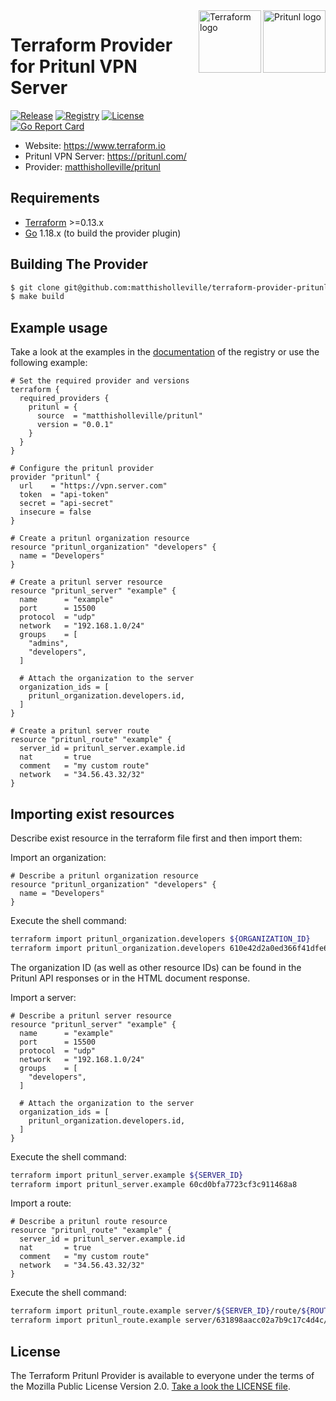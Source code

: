 <a href="https://pritunl.com">
    <img src="https://pritunl.com/img/logo.png" alt="Pritunl logo" title="Pritunl" align="right" height="100" />
</a>
<a href="https://terraform.io">
    <img src="https://dashboard.snapcraft.io/site_media/appmedia/2019/11/terraform.png" alt="Terraform logo" title="Terraform" align="right" height="100" />
</a>

# Terraform Provider for Pritunl VPN Server

[![Release](https://img.shields.io/github/v/release/matthisholleville/terraform-provider-pritunl)](https://github.com/matthisholleville/terraform-provider-pritunl/releases)
[![Registry](https://img.shields.io/badge/registry-doc%40latest-lightgrey?logo=terraform)](https://registry.terraform.io/providers/disc/pritunl/latest/docs)
[![License](https://img.shields.io/badge/License-MPL%202.0-brightgreen.svg)](https://github.com/matthisholleville/terraform-provider-pritunl/blob/master/LICENSE)  
[![Go Report Card](https://goreportcard.com/badge/github.com/matthisholleville/terraform-provider-pritunl)](https://goreportcard.com/report/github.com/disc/terraform-provider-pritunl)

- Website: https://www.terraform.io
- Pritunl VPN Server: https://pritunl.com/
- Provider: [matthisholleville/pritunl](https://registry.terraform.io/providers/matthisholleville/pritunl/latest)

## Requirements
-	[Terraform](https://www.terraform.io/downloads.html) >=0.13.x
-	[Go](https://golang.org/doc/install) 1.18.x (to build the provider plugin)

## Building The Provider

```sh
$ git clone git@github.com:matthisholleville/terraform-provider-pritunl
$ make build
```

## Example usage

Take a look at the examples in the [documentation](https://registry.terraform.io/providers/matthisholleville/pritunl/latest/docs) of the registry
or use the following example:


```hcl
# Set the required provider and versions
terraform {
  required_providers {
    pritunl = {
      source  = "matthisholleville/pritunl"
      version = "0.0.1"
    }
  }
}

# Configure the pritunl provider
provider "pritunl" {
  url    = "https://vpn.server.com"
  token  = "api-token"
  secret = "api-secret"
  insecure = false
}

# Create a pritunl organization resource
resource "pritunl_organization" "developers" {
  name = "Developers"
}

# Create a pritunl server resource
resource "pritunl_server" "example" {
  name      = "example"
  port      = 15500
  protocol  = "udp"
  network   = "192.168.1.0/24"
  groups    = [
    "admins",
    "developers",
  ]
  
  # Attach the organization to the server
  organization_ids = [
    pritunl_organization.developers.id,
  ]
}

# Create a pritunl server route
resource "pritunl_route" "example" {
  server_id = pritunl_server.example.id
  nat       = true
  comment   = "my custom route"
  network   = "34.56.43.32/32"
}
```

## Importing exist resources

Describe exist resource in the terraform file first and then import them:

Import an organization:
```hcl
# Describe a pritunl organization resource
resource "pritunl_organization" "developers" {
  name = "Developers"
}
```

Execute the shell command:
```sh
terraform import pritunl_organization.developers ${ORGANIZATION_ID}
terraform import pritunl_organization.developers 610e42d2a0ed366f41dfe6e8
```
The organization ID (as well as other resource IDs) can be found in the Pritunl API responses or in the HTML document response.

Import a server:

```hcl
# Describe a pritunl server resource
resource "pritunl_server" "example" {
  name      = "example"
  port      = 15500
  protocol  = "udp"
  network   = "192.168.1.0/24"
  groups    = [
    "developers",
  ]

  # Attach the organization to the server
  organization_ids = [
    pritunl_organization.developers.id,
  ]
}
```

Execute the shell command:
```sh
terraform import pritunl_server.example ${SERVER_ID}
terraform import pritunl_server.example 60cd0bfa7723cf3c911468a8
```

Import a route:

```hcl
# Describe a pritunl route resource
resource "pritunl_route" "example" {
  server_id = pritunl_server.example.id
  nat       = true
  comment   = "my custom route"
  network   = "34.56.43.32/32"
}
```

Execute the shell command:
```sh
terraform import pritunl_route.example server/${SERVER_ID}/route/${ROUTE_ID}
terraform import pritunl_route.example server/631898aacc02a7b9c17c4d4c/route/33342e32332e34332e34322f3332
```

## License

The Terraform Pritunl Provider is available to everyone under the terms of the Mozilla Public License Version 2.0. [Take a look the LICENSE file](LICENSE).

